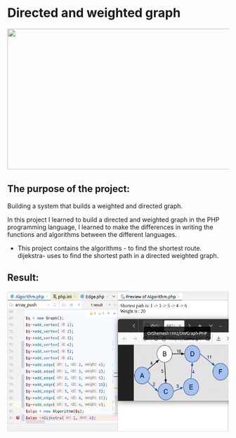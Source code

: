 # Directed and weighted graph
<img src="https://upload.wikimedia.org/wikipedia/commons/thumb/3/3b/Shortest_path_with_direct_weights.svg/1200px-Shortest_path_with_direct_weights.svg.png" width="600" height="320">


## The purpose of the project:
Building a system that builds a weighted and directed graph.

In this project I learned to build a directed and weighted graph in the PHP programming language, 
I learned to make the differences in writing the functions and algorithms between the different languages.

- This project contains the algorithms - to find the shortest route. <br>
  dijekstra- uses to find the shortest path in a directed weighted graph.

## Result:
<img src="https://raw.githubusercontent.com/OrShemesh1992/DWGraph-PHP/master/image/Result.png" width="600" height="320">
